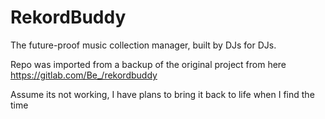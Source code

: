 # RekordBuddy
The future-proof music collection manager, built by DJs for DJs.

Repo was imported from a backup of the original project from here
https://gitlab.com/Be_/rekordbuddy

Assume its not working, I have plans to bring it back to life when I find the time
